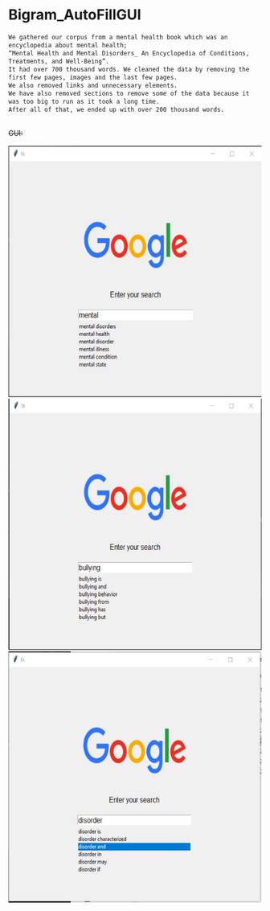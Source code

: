 # Bigram_AutoFillGUI

	We gathered our corpus from a mental health book which was an encyclopedia about mental health;
	“Mental Health and Mental Disorders_ An Encyclopedia of Conditions, Treatments, and Well-Being”. 
	It had over 700 thousand words. We cleaned the data by removing the first few pages, images and the last few pages. 
	We also removed links and unnecessary elements. 
	We have also removed sections to remove some of the data because it was too big to run as it took a long time. 
	After all of that, we ended up with over 200 thousand words.
<br>
<s> GUI: </s>
<br>
<br>
<center>
<img src="Screenshot 2022-06-02 030521.jpg" width="600" height="500" style="display: inline-block;">
<img src="Screenshot 2022-06-02 030623.jpg" width="600" height="500" style="display: inline-block;">
<!-- <br> -->
<img src="Screenshot 2022-06-02 030709.jpg" width="600" height="500">
<br>
</center>
